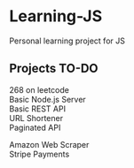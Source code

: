 # Learning-JS

Personal learning project for JS

## Projects TO-DO

268 on leetcode\
Basic Node.js Server\
Basic REST API\
URL Shortener\
Paginated API

Amazon Web Scraper\
Stripe Payments
